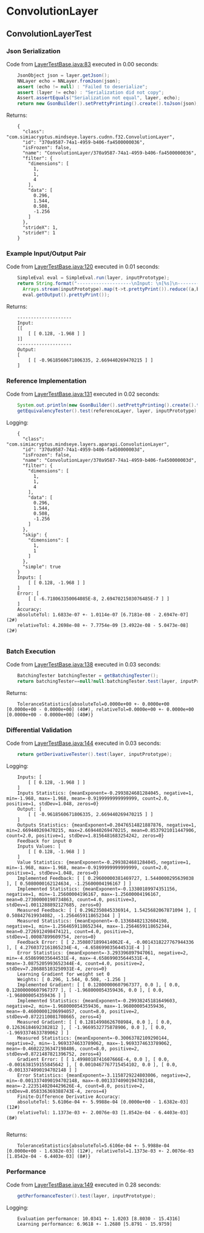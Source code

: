 # ConvolutionLayer
## ConvolutionLayerTest
### Json Serialization
Code from [LayerTestBase.java:83](../../../../../../../../../MindsEye/src/test/java/com/simiacryptus/mindseye/layers/LayerTestBase.java#L83) executed in 0.00 seconds: 
```java
    JsonObject json = layer.getJson();
    NNLayer echo = NNLayer.fromJson(json);
    assert (echo != null) : "Failed to deserialize";
    assert (layer != echo) : "Serialization did not copy";
    Assert.assertEquals("Serialization not equal", layer, echo);
    return new GsonBuilder().setPrettyPrinting().create().toJson(json);
```

Returns: 

```
    {
      "class": "com.simiacryptus.mindseye.layers.cudnn.f32.ConvolutionLayer",
      "id": "370a9587-74a1-4959-b406-fa4500000036",
      "isFrozen": false,
      "name": "ConvolutionLayer/370a9587-74a1-4959-b406-fa4500000036",
      "filter": {
        "dimensions": [
          1,
          1,
          4
        ],
        "data": [
          0.296,
          1.544,
          0.508,
          -1.256
        ]
      },
      "strideX": 1,
      "strideY": 1
    }
```



### Example Input/Output Pair
Code from [LayerTestBase.java:120](../../../../../../../../../MindsEye/src/test/java/com/simiacryptus/mindseye/layers/LayerTestBase.java#L120) executed in 0.01 seconds: 
```java
    SimpleEval eval = SimpleEval.run(layer, inputPrototype);
    return String.format("--------------------\nInput: \n[%s]\n--------------------\nOutput: \n%s",
      Arrays.stream(inputPrototype).map(t->t.prettyPrint()).reduce((a,b)->a+",\n"+b).get(),
      eval.getOutput().prettyPrint());
```

Returns: 

```
    --------------------
    Input: 
    [[
    	[ [ 0.128, -1.968 ] ]
    ]]
    --------------------
    Output: 
    [
    	[ [ -0.9618560671806335, 2.669440269470215 ] ]
    ]
```



### Reference Implementation
Code from [LayerTestBase.java:131](../../../../../../../../../MindsEye/src/test/java/com/simiacryptus/mindseye/layers/LayerTestBase.java#L131) executed in 0.02 seconds: 
```java
    System.out.println(new GsonBuilder().setPrettyPrinting().create().toJson(referenceLayer.getJson()));
    getEquivalencyTester().test(referenceLayer, layer, inputPrototype);
```
Logging: 
```
    {
      "class": "com.simiacryptus.mindseye.layers.aparapi.ConvolutionLayer",
      "id": "370a9587-74a1-4959-b406-fa450000003d",
      "isFrozen": false,
      "name": "ConvolutionLayer/370a9587-74a1-4959-b406-fa450000003d",
      "filter": {
        "dimensions": [
          1,
          1,
          4
        ],
        "data": [
          0.296,
          1.544,
          0.508,
          -1.256
        ]
      },
      "skip": {
        "dimensions": [
          1,
          1
        ]
      },
      "simple": true
    }
    Inputs: [
    	[ [ 0.128, -1.968 ] ]
    ]
    Error: [
    	[ [ -6.718063350064085E-8, 2.6947021503076485E-7 ] ]
    ]
    Accuracy:
    absoluteTol: 1.6833e-07 +- 1.0114e-07 [6.7181e-08 - 2.6947e-07] (2#)
    relativeTol: 4.2698e-08 +- 7.7754e-09 [3.4922e-08 - 5.0473e-08] (2#)
    
```

### Batch Execution
Code from [LayerTestBase.java:138](../../../../../../../../../MindsEye/src/test/java/com/simiacryptus/mindseye/layers/LayerTestBase.java#L138) executed in 0.03 seconds: 
```java
    BatchingTester batchingTester = getBatchingTester();
    return batchingTester==null?null:batchingTester.test(layer, inputPrototype);
```

Returns: 

```
    ToleranceStatistics{absoluteTol=0.0000e+00 +- 0.0000e+00 [0.0000e+00 - 0.0000e+00] (40#), relativeTol=0.0000e+00 +- 0.0000e+00 [0.0000e+00 - 0.0000e+00] (40#)}
```



### Differential Validation
Code from [LayerTestBase.java:144](../../../../../../../../../MindsEye/src/test/java/com/simiacryptus/mindseye/layers/LayerTestBase.java#L144) executed in 0.03 seconds: 
```java
    return getDerivativeTester().test(layer, inputPrototype);
```
Logging: 
```
    Inputs: [
    	[ [ 0.128, -1.968 ] ]
    ]
    Inputs Statistics: {meanExponent=-0.2993824681284045, negative=1, min=-1.968, max=-1.968, mean=-0.9199999999999999, count=2.0, positive=1, stdDev=1.048, zeros=0}
    Output: [
    	[ [ -0.9618560671806335, 2.669440269470215 ] ]
    ]
    Outputs Statistics: {meanExponent=0.20476514821887876, negative=1, min=2.669440269470215, max=2.669440269470215, mean=0.8537921011447906, count=2.0, positive=1, stdDev=1.8156481683254242, zeros=0}
    Feedback for input 0
    Inputs Values: [
    	[ [ 0.128, -1.968 ] ]
    ]
    Value Statistics: {meanExponent=-0.2993824681284045, negative=1, min=-1.968, max=-1.968, mean=-0.9199999999999999, count=2.0, positive=1, stdDev=1.048, zeros=0}
    Implemented Feedback: [ [ 0.29600000381469727, 1.5440000295639038 ], [ 0.5080000162124634, -1.25600004196167 ] ]
    Implemented Statistics: {meanExponent=-0.13380189974351156, negative=1, min=-1.25600004196167, max=-1.25600004196167, mean=0.27300000190734863, count=4.0, positive=3, stdDev=1.0011288892127685, zeros=0}
    Measured Feedback: [ [ 0.2962350845336914, 1.5425682067871094 ], [ 0.508427619934082, -1.2564659118652344 ] ]
    Measured Statistics: {meanExponent=-0.13368482132604198, negative=1, min=-1.2564659118652344, max=-1.2564659118652344, mean=0.2726912498474121, count=4.0, positive=3, stdDev=1.00087899609754, zeros=0}
    Feedback Error: [ [ 2.3508071899414062E-4, -0.0014318227767944336 ], [ 4.2760372161865234E-4, -4.658699035644531E-4 ] ]
    Error Statistics: {meanExponent=-3.293396897947061, negative=2, min=-4.658699035644531E-4, max=-4.658699035644531E-4, mean=-3.0875205993652344E-4, count=4.0, positive=2, stdDev=7.286885103250931E-4, zeros=0}
    Learning Gradient for weight set 0
    Weights: [ 0.296, 1.544, 0.508, -1.256 ]
    Implemented Gradient: [ [ 0.12800000607967377, 0.0 ], [ 0.0, 0.12800000607967377 ], [ -1.968000054359436, 0.0 ], [ 0.0, -1.968000054359436 ] ]
    Implemented Statistics: {meanExponent=-0.29938245181649603, negative=2, min=-1.968000054359436, max=-1.968000054359436, mean=-0.46000001206994057, count=8.0, positive=2, stdDev=0.8722110081708665, zeros=4}
    Measured Gradient: [ [ 0.12814998626708984, 0.0 ], [ 0.0, 0.12636184692382812 ], [ -1.9669532775878906, 0.0 ], [ 0.0, -1.9693374633789062 ] ]
    Measured Statistics: {meanExponent=-0.30063782109290144, negative=2, min=-1.9693374633789062, max=-1.9693374633789062, mean=-0.46022236347198486, count=8.0, positive=2, stdDev=0.8721487821396752, zeros=4}
    Gradient Error: [ [ 1.4998018741607666E-4, 0.0 ], [ 0.0, -0.001638159155845642 ], [ 0.0010467767715454102, 0.0 ], [ 0.0, -0.0013374090194702148 ] ]
    Error Statistics: {meanExponent=-3.1158729224803006, negative=2, min=-0.0013374090194702148, max=-0.0013374090194702148, mean=-2.2235140204429626E-4, count=8.0, positive=2, stdDev=8.058336369388743E-4, zeros=4}
    Finite-Difference Derivative Accuracy:
    absoluteTol: 5.6106e-04 +- 5.9988e-04 [0.0000e+00 - 1.6382e-03] (12#)
    relativeTol: 1.1373e-03 +- 2.0076e-03 [1.8542e-04 - 6.4403e-03] (8#)
    
```

Returns: 

```
    ToleranceStatistics{absoluteTol=5.6106e-04 +- 5.9988e-04 [0.0000e+00 - 1.6382e-03] (12#), relativeTol=1.1373e-03 +- 2.0076e-03 [1.8542e-04 - 6.4403e-03] (8#)}
```



### Performance
Code from [LayerTestBase.java:149](../../../../../../../../../MindsEye/src/test/java/com/simiacryptus/mindseye/layers/LayerTestBase.java#L149) executed in 0.28 seconds: 
```java
    getPerformanceTester().test(layer, inputPrototype);
```
Logging: 
```
    Evaluation performance: 10.0341 +- 1.0203 [8.8030 - 15.4316]
    Learning performance: 6.9618 +- 1.2680 [5.8791 - 15.9759]
    
```


